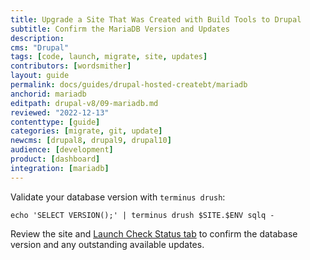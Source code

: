 ```yaml
---
title: Upgrade a Site That Was Created with Build Tools to Drupal
subtitle: Confirm the MariaDB Version and Updates
description: 
cms: "Drupal"
tags: [code, launch, migrate, site, updates]
contributors: [wordsmither]
layout: guide
permalink: docs/guides/drupal-hosted-createbt/mariadb
anchorid: mariadb
editpath: drupal-v8/09-mariadb.md
reviewed: "2022-12-13"
contenttype: [guide]
categories: [migrate, git, update]
newcms: [drupal8, drupal9, drupal10]
audience: [development]
product: [dashboard]
integration: [mariadb]
---
```


Validate your database version with `terminus drush`:

```bash{promptUser: user}
echo 'SELECT VERSION();' | terminus drush $SITE.$ENV sqlq -
```

Review the site and [Launch Check Status tab](/drupal-launch-check) to confirm the database version and any outstanding available updates.
